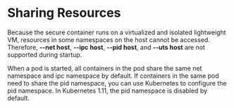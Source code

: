 # Sharing Resources<a name="EN-US_TOPIC_0184808175"></a>

Because the secure container runs on a virtualized and isolated lightweight VM, resources in some namespaces on the host cannot be accessed. Therefore,  **--net host**,  **--ipc host**,  **--pid host**, and  **--uts host**  are not supported during startup.

When a pod is started, all containers in the pod share the same net namespace and ipc namespace by default. If containers in the same pod need to share the pid namespace, you can use Kubernetes to configure the pid namespace. In Kubernetes 1.11, the pid namespace is disabled by default.

